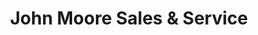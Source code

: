 ---
title: "John Moore Sales & Service"
url: /struthers/john-moore-sales-und-service/
shop: Autohaus
---
